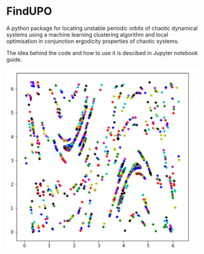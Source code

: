 # FindUPO

A python package for locating unstable periodic orbits of chaotic dynamical systems using a machine learning clustering algorithm and local optimisation in conjunction ergodicity properties of chaotic systems. 

The idea behind the code and how to use it is descibed in Jupyter notebook guide. 

![alt text](https://github.com/alexeistepa/FindUPO/blob/main/front.png?raw=true|width=40)
